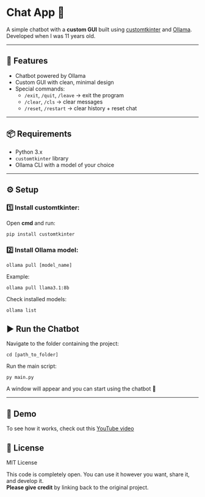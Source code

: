 # Chat App 🤖

A simple chatbot with a **custom GUI** built using [customtkinter](https://github.com/TomSchimansky/CustomTkinter) and [Ollama](https://ollama.com).
Developed when I was 11 years old.

---

## 🚀 Features
- Chatbot powered by Ollama
- Custom GUI with clean, minimal design
- Special commands:
    - `/exit`, `/quit`, `/leave` → exit the program
    - `/clear`, `/cls` → clear messages
    - `/reset`, `/restart` → clear history + reset chat

---


## 📦 Requirements
- Python 3.x
- `customtkinter` library
- Ollama CLI with a model of your choice

---

## ⚙️ Setup

### 1️⃣ Install customtkinter:
Open **cmd** and run:

`pip install customtkinter`

### 2️⃣ Install Ollama model:

`ollama pull [model_name]`

Example:

`ollama pull llama3.1:8b`

Check installed models:

`ollama list`

## ▶️ Run the Chatbot
Navigate to the folder containing the project:

`cd [path_to_folder]`

Run the main script:

`py main.py`

A window will appear and you can start using the chatbot 🎉

---

## 🎥 Demo

To see how it works, check out this  [YouTube video](url)

## 📖 License

MIT License

This code is completely open. You can use it however you want, share it, and develop it.  
**Please give credit** by linking back to the original project.
